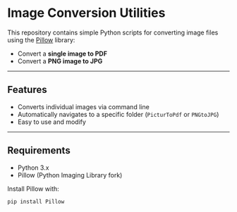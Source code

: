 # Image Conversion Utilities

This repository contains simple Python scripts for converting image files using the [Pillow](https://python-pillow.org/) library:

- Convert a **single image to PDF**
- Convert a **PNG image to JPG**

---

## Features

- Converts individual images via command line
- Automatically navigates to a specific folder (`PicturToPdf` or `PNGtoJPG`)
- Easy to use and modify

---

## Requirements

- Python 3.x
- Pillow (Python Imaging Library fork)

Install Pillow with:

```bash
pip install Pillow
